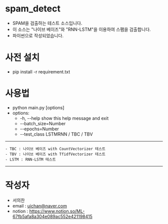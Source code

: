 # spam_detect
  - SPAM을 검출하는 테스트 소스입니다.
  - 이 소스는 "나이브 베이즈"와 "RNN-LSTM"을 이용하여 스팸을 검출합니다.
  - 파이썬으로 작성되었습니다.

# 사전 설치
  - pip install -r requirement.txt

# 사용법
  - python main.py [options]
  - options:
    - -h, --help      show this help message and exit
    - --batch_size=Number
    - --epochs=Number
    - --test_class LSTMRNN / TBC / TBV
  ----
    - TBC : 나이브 베이즈 with CountVectorizer 테스트
    - TBV : 나이브 베이즈 with TfidfVectorizer 테스트
    - LSTM : RNN-LSTM 테스트
  ----

# 작성자

  - 서의찬
  - email : uichan@naver.com
  - notion : https://www.notion.so/ML-67fb5afa8a304e089ac552e421198415

